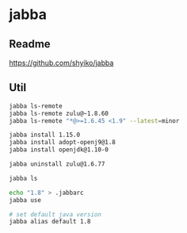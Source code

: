 # jabba

## Readme

https://github.com/shyiko/jabba

## Util

```sh
jabba ls-remote
jabba ls-remote zulu@~1.8.60
jabba ls-remote "*@>=1.6.45 <1.9" --latest=minor

jabba install 1.15.0
jabba install adopt-openj9@1.8  
jabba install openjdk@1.10-0

jabba uninstall zulu@1.6.77

jabba ls

echo "1.8" > .jabbarc
jabba use

# set default java version
jabba alias default 1.8
```